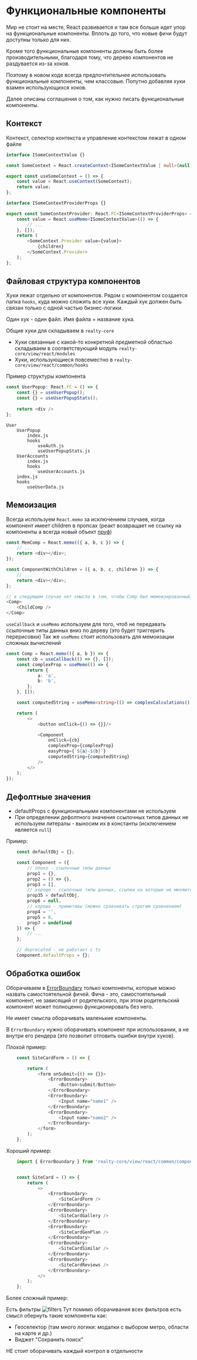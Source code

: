 # Функциональные компоненты

Мир не стоит на месте, React развивается и там все больше идет упор на функциональные компоненты. 
Вплоть до того, что новые фичи будут доступны только для них. 

Кроме того функциональные компоненты должны быть более производительными, благодаря тому, что дерево компонентов не раздувается из-за хоков.

Поэтому в новом коде всегда предпочтительнее использовать функциональные компоненты, чем классовые. Попутно добавляя хуки взамен использующихся хоков.

Далее описаны соглашения о том, как нужно писать функциональные компоненты.

## Контекст
Контекст, селектор контекста и управление контекстом лежат в одном файле
```typescript
interface ISomeContextValue {}

const SomeContext = React.createContext<ISomeContextValue | null>(null);

export const useSomeContext = () => {
    const value = React.useContext(SomeContext);
    return value;
};

interface ISomeContextProviderProps {}

export const SomeContextProvider: React.FC<ISomeContextProviderProps> = ({ children }) => {
    const value = React.useMemo<ISomeContextValue>(() => {
        // ...
    }, []);
    return (
        <SomeContext.Provider value={value}>
            {children}
        </SomeContext.Provider>
    );
};
```

## Файловая структура компонентов
Хуки лежат отдельно от компонентов.
Рядом с компонентом создается папка `hooks`, куда можно сложить все хуки. 
Каждый хук должен быть связан только с одной частью бизнес-логики. 

Один хук - один файл. Имя файла = название хука.

Общие хуки для складываем в ```realty-core```
- Хуки связанные с какой-то конкретной предметной областью складываем в соответствующий модуль ```realty-core/view/react/modules```
- Хуки, использующиеся повсеместно в `realty-core/view/react/common/hooks`


Пример структуры компонента
```typescript
const UserPopup: React.FC = () => {
    const {} = useUserPopup();
    const {} = useUserPopupStats();
    
    return <div />
};
```

```
User
    UserPopup
        index.js
        hooks
            useAuth.js
            useUserPopupStats.js
    UserAccounts
        index.js
        hooks
            useUserAccounts.js
    index.js
    hooks
        useUserData.js

```
## Мемоизация 
Всегда используем `React.memo` за исключением случаев, когда компонент имеет children в пропсах (реакт возвращает не ссылку на компоненты а всегда новый объект [пруф](https://github.com/facebook/react/blob/1ad8d81292415e26ac070dec03ad84c11fbe207d/packages/react/src/ReactElement.js#L149))

```typescript
const MemComp = React.memo(({ a, b, c }) => {
    // ...
    return <div></div>;
});

const ComponentWithChildren = ({ a, b, c, children }) => {
    // ...
    return <div></div>;
};

// в следующем случае нет смысла в том, чтобы Comp был мемоизированный, так как в любом случае перерисуется
<Comp>
    <ChildComp />
</Comp>
```

`useCallback` и `useMemo` используем для того, чтоб не передавать ссылочные типы данных вниз по дереву (это будет триггерить перерисовки)
Так же `useMemo` стоит использовать для мемоизации сложных вычислений

```typescript
const Comp = React.memo(({ a, b }) => {
    const cb = useCallback(() => {}, []);
    const complexProp = useMemo(() => {
        return {
            a: 'a',
            b: 'b',
        };
    }, []);

    const computedString = useMemo<string>(() => complexCalculations(), []);

    return (
        <>
            <button onClick={() => {}}/>

            <Component
                onClick={cb}
                complexProp={complexProp}
                easyProp={`${a}-${b}`}
                computedString={computedString}
            />
        </>
    );
});
```

## Дефолтные значения
- defaultProps с функциональными компонентами не используем
- При определении дефолтного значения ссылочных типов данных не используем литералы - выносим их в константы (исключением является `null`)

Пример:

```typescript
    const defaultObj = {};

    const Component = ({
        // плохо - ссылочные типы данных
        prop1 = {},
        prop2 = () => {},
        prop3 = [],
        // хорошо - ссылочные типы данных, ссылки на которые не меняются
        prop35 = defaultObj,
        prop6 = null,
        // хорошо - примитивы (можно сравнивать строгим сравнением)
        prop4 = '',
        prop5 = 0,
        prop7 = undefined
    }) => {
        // ...
    };

    // deprecated - не работает с ts
    Component.defaultProps = {};
```

## Обработка ошибок
Оборачиваем в [ErrorBoundary](../../realty-core/view/react/common/components/ErrorBoundary/index.tsx) только компоненты, которые можно назвать самостоятельной фичей.
Фича - это, самостоятельный компонент, не зависящий от родительского, при этом родительский компонент может полноценно функционировать без него.

Не имеет смысла оборачивать маленькие компоненты.

В `ErrorBoundary` нужно оборачивать компонент при использовании, а не внутри его рендера (это позволит отловить ошибки внутри хуков).

Плохой пример:
```typescript
    const SiteCardForm = () => {

        return (
            <form onSubmit={() => {}}>
                <ErrorBoundary>
                    <Button>submit/Button>
                </ErrorBoundary>
                <ErrorBoundary>
                    <Input name="name1" />
                </ErrorBoundary>
                <ErrorBoundary>
                    <Input name="name2" />
                </ErrorBoundary>
            </form>
        );
    };
```

Хороший пример:
```typescript
    import { ErrorBoundary } from 'realty-core/view/react/common/components/ErrorBoundary'


    const SiteCard = () => {
        return (
            <>
                <ErrorBoundary>
                    <SiteCardForm />
                </ErrorBoundary>
                <ErrorBoundary>
                    <SiteCardGallery />
                </ErrorBoundary>
                <ErrorBoundary>
                    <SiteCardGenPlan />
                </ErrorBoundary>
                <ErrorBoundary>
                    <SiteCardSimilar />
                </ErrorBoundary>
                <ErrorBoundary>
                    <SiteCardReviews />
                </ErrorBoundary>
            </>
        );
    };
```

Более сложный пример:

Есть фильтры
![filters](./filters.png)
Тут помимо оборачивания всех фильтров есть смысл обернуть такие компоненты как:
- Геоселектор (там много логики: модалки с выбором метро, области на карте и др.)
- Виджет "Сохранить поиск"

НЕ стоит оборачивать каждый контрол в отдельности

